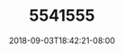 ---
title: 5541555
date: 2018-09-03T18:42:21-08:00
draft: false
name: 黒羽イヴ
img_url: https://cdn.u1.huluxia.com/g4/M01/63/E0/rBAAdmHwCz2ARanOAANzBrnFMAU246.png
original_fn: DSCF0454.jpg
tags:
- 黒羽イヴ

---